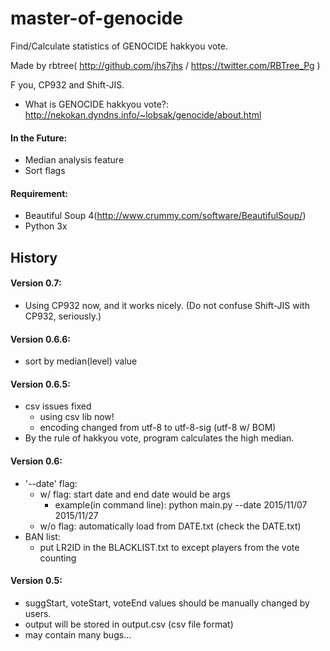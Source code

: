 # master-of-genocide
Find/Calculate statistics of GENOCIDE hakkyou vote.

Made by rbtree( http://github.com/jhs7jhs / https://twitter.com/RBTree_Pg )

F you, CP932 and Shift-JIS.

* What is GENOCIDE hakkyou vote?: http://nekokan.dyndns.info/~lobsak/genocide/about.html

#### In the Future:
- Median analysis feature
- Sort flags

#### Requirement:
- Beautiful Soup 4(http://www.crummy.com/software/BeautifulSoup/)
- Python 3x

## History

#### Version 0.7:
* Using CP932 now, and it works nicely. (Do not confuse Shift-JIS with CP932, seriously.)

#### Version 0.6.6:
* sort by median(level) value

#### Version 0.6.5:
* csv issues fixed
    * using csv lib now!
	* encoding changed from utf-8 to utf-8-sig (utf-8 w/ BOM)
* By the rule of hakkyou vote, program calculates the high median.

#### Version 0.6:
* '--date' flag:
    * w/ flag: start date and end date would be args
        * example(in command line): python main.py --date 2015/11/07 2015/11/27
    * w/o flag: automatically load from DATE.txt (check the DATE.txt)
* BAN list:
    * put LR2ID in the BLACKLIST.txt to except players from the vote counting

#### Version 0.5:
* suggStart, voteStart, voteEnd values should be manually changed by users.
* output will be stored in output.csv (csv file format)
* may contain many bugs...